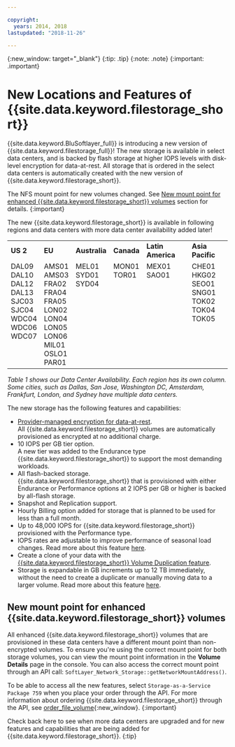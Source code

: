 ```yaml
---

copyright:
  years: 2014, 2018
lastupdated: "2018-11-26"

---
```

{:new_window: target="_blank"}
 {:tip: .tip}
 {:note: .note}
 {:important: .important}

# New Locations and Features of {{site.data.keyword.filestorage_short}}

{{site.data.keyword.BluSoftlayer_full}} is introducing a new version of {{site.data.keyword.filestorage_full}}! The new storage is available in select data centers, and is backed by flash storage at higher IOPS levels with disk-level encryption for data-at-rest. All storage that is ordered in the select data centers is automatically created with the new version of {{site.data.keyword.filestorage_short}}.

The NFS mount point for new volumes changed. See [New mount point for enhanced {{site.data.keyword.filestorage_short}} volumes](#new-mount-point-for-enhanced-file-storage-volumes) section for details.
{:important}

The new {{site.data.keyword.filestorage_short}} is available in following regions and data centers with more data center availability added later!

<table role="presentation">
  <tr>
    <td><strong>US 2</strong></td>
    <td><strong>EU</strong></td>
    <td><strong>Australia</strong></td>
    <td><strong>Canada</strong></td>
    <td><strong>Latin America</strong></td>
    <td><strong>Asia Pacific</strong></td>
  </tr>
  <tr>
    <td>DAL09<br />
	DAL10<br />
	DAL12<br />
	DAL13<br />
	SJC03<br />
        SJC04<br />
	WDC04<br />
	WDC06<br />
	WDC07<br />
	<br /><br /><br />
    </td>
    <td>AMS01<br />
        AMS03<br />
	FRA02<br />
	FRA04<br />
	FRA05<br />
	LON02<br />
	LON04<br />
	LON05<br />
	LON06<br />
	MIL01<br />
	OSLO1<br />
	PAR01<br />
    </td>
    <td>MEL01<br />
        SYD01<br />
        SYD04<br />
	<br /><br /><br /><br /><br /><br /><br /><br /><br />
    </td>
    <td>MON01<br />
        TOR01<br />
	<br /><br /><br /><br /><br /><br /><br /><br /><br /><br />
    </td>
    <td>MEX01<br />
        SAO01<br />
	<br /><br /><br /><br /><br /><br /><br /><br /><br /><br />
    </td>
    <td>CHE01<br />
        HKG02<br />
	SEO01<br />
	SNG01<br />
        TOK02<br />
	TOK04<br />
	TOK05<br />
	<br /><br /><br /><br /><br />
    </td>
  </tr>
</table>

*Table 1 shows our Data Center Availability. Each region has its own column. Some cities, such as Dallas, San Jose, Washington DC, Amsterdam, Frankfurt, London, and Sydney have multiple data centers.*

The new storage has the following features and capabilities:

- [Provider-managed encryption for data-at-rest](block-file-storage-encryption-rest.html). <br/> All {{site.data.keyword.filestorage_short}} volumes are automatically provisioned as encrypted at no additional charge.
- 10 IOPS per GB tier option. <br/> A new tier was added to the Endurance type {{site.data.keyword.filestorage_short}} to support the most demanding workloads.
- All flash-backed storage. <br/> {{site.data.keyword.filestorage_short}} that is provisioned with either Endurance or Performance options at 2 IOPS per GB or higher is backed by all-flash storage.
- Snapshot and Replication support.
- Hourly Billing option added for storage that is planned to be used for less than a full month.
- Up to 48,000 IOPS for {{site.data.keyword.filestorage_short}} provisioned with the Performance type.
- IOPS rates are adjustable to improve performance of seasonal load changes. Read more about this feature [here](adjustable-iops.html).
- Create a clone of your data with the [{{site.data.keyword.filestorage_short}} Volume Duplication feature](how-to-create-duplicate-volume.html).
- Storage is expandable in GB increments up to 12 TB immediately, without the need to create a duplicate or manually moving data to a larger volume. Read more about this feature [here](expandable_file_storage.html).

## New mount point for enhanced {{site.data.keyword.filestorage_short}} volumes

All enhanced {{site.data.keyword.filestorage_short}} volumes that are provisioned in these data centers have a different mount point than non-encrypted volumes. To ensure you're using the correct mount point for both storage volumes, you can view the mount point information in the **Volume Details** page in the console. You can also access the correct mount point through an API call: `SoftLayer_Network_Storage::getNetworkMountAddress()`.

To be able to access all the new features, select `Storage-as-a-Service Package 759` when you place your order through the API. For more information about ordering {{site.data.keyword.filestorage_short}} through the API, see [order_file_volume](https://softlayer-python.readthedocs.io/en/latest/api/managers/file.html#SoftLayer.managers.file.FileStorageManager.order_file_volume){:new_window}.
{:important}

Check back here to see when more data centers are upgraded and for new features and capabilities that are being added for {{site.data.keyword.filestorage_short}}.
{:tip}
